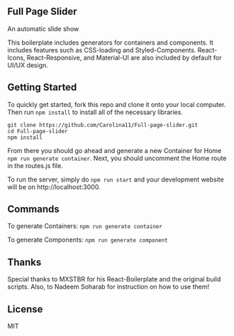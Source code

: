 ## Full Page Slider

An automatic slide show

This boilerplate includes generators for containers and components. It includes features such as CSS-loading and Styled-Components. React-Icons, React-Responsive, and Material-UI are also included by default for UI/UX design.

## Getting Started
To quickly get started, fork this repo and clone it onto your local computer. Then run `npm install` to install all of the necessary libraries.
```
git clone https://github.com/Carolina11/Full-page-slider.git
cd Full-page-slider
npm install
```

From there you should go ahead and generate a new Container for Home `npm run generate container`. Next, you should uncomment the Home route in the routes.js file.

To run the server, simply do `npm run start` and your development website will be on http://localhost:3000.

## Commands
To generate Containers:
`npm run generate container`

To generate Components:
`npm run generate component`

## Thanks
Special thanks to MXSTBR for his React-Boilerplate and the original build scripts.
Also, to Nadeem Soharab for instruction on how to use them!

## License
MIT
